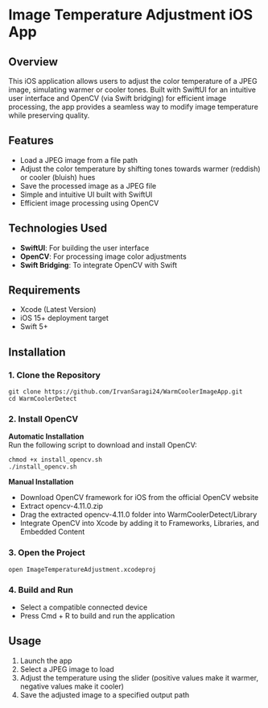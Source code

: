 # Image Temperature Adjustment iOS App

## Overview
This iOS application allows users to adjust the color temperature of a JPEG image, simulating warmer or cooler tones. Built with SwiftUI for an intuitive user interface and OpenCV (via Swift bridging) for efficient image processing, the app provides a seamless way to modify image temperature while preserving quality.

## Features
- Load a JPEG image from a file path
- Adjust the color temperature by shifting tones towards warmer (reddish) or cooler (bluish) hues
- Save the processed image as a JPEG file
- Simple and intuitive UI built with SwiftUI
- Efficient image processing using OpenCV

## Technologies Used
- **SwiftUI**: For building the user interface
- **OpenCV**: For processing image color adjustments
- **Swift Bridging**: To integrate OpenCV with Swift

## Requirements
- Xcode (Latest Version)
- iOS 15+ deployment target
- Swift 5+

## Installation

### 1. Clone the Repository
```
git clone https://github.com/IrvanSaragi24/WarmCoolerImageApp.git
cd WarmCoolerDetect
```

### 2. Install OpenCV

**Automatic Installation**  
Run the following script to download and install OpenCV:
```
chmod +x install_opencv.sh
./install_opencv.sh
```

**Manual Installation**
- Download OpenCV framework for iOS from the official OpenCV website
- Extract opencv-4.11.0.zip
- Drag the extracted opencv-4.11.0 folder into WarmCoolerDetect/Library
- Integrate OpenCV into Xcode by adding it to Frameworks, Libraries, and Embedded Content

### 3. Open the Project
```
open ImageTemperatureAdjustment.xcodeproj
```

### 4. Build and Run
- Select a compatible connected device
- Press Cmd + R to build and run the application

## Usage
1. Launch the app
2. Select a JPEG image to load
3. Adjust the temperature using the slider (positive values make it warmer, negative values make it cooler)
4. Save the adjusted image to a specified output path
